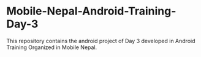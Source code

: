 Mobile-Nepal-Android-Training-Day-3
===================================

This repository contains the android project of Day 3 developed in Android Training Organized in Mobile Nepal.
